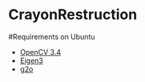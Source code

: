 CrayonRestruction
==
#Requirements
on Ubuntu
* [OpenCV 3.4](https://github.com/opencv/opencv/tree/3.4.9)
* [Eigen3](http://eigen.tuxfamily.org/index.php?title=Main_Page)
* [g2o](https://github.com/RainerKuemmerle/g2o)